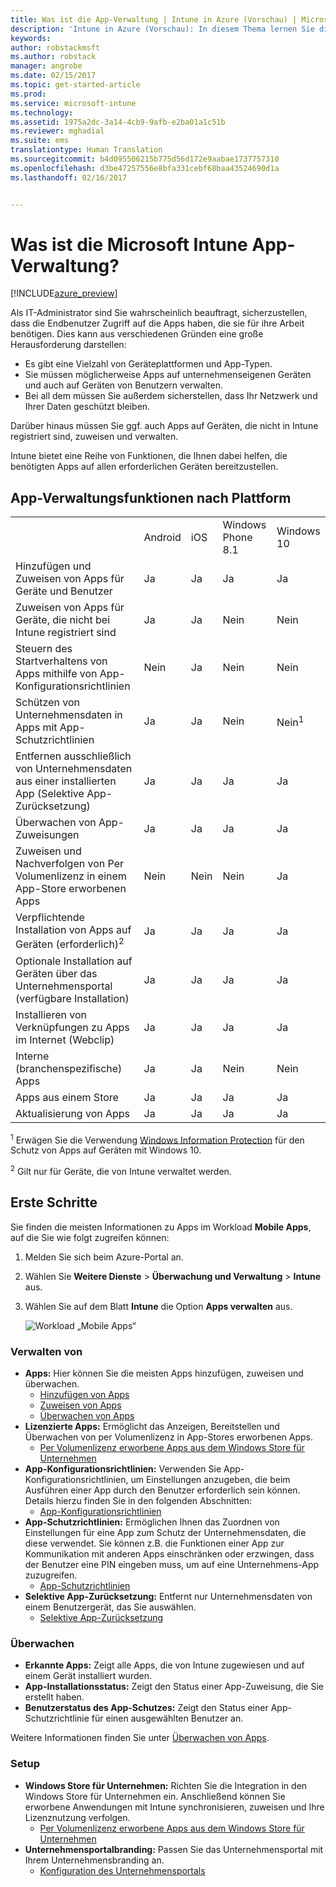 ```yaml
---
title: Was ist die App-Verwaltung | Intune in Azure (Vorschau) | Microsoft Docs
description: 'Intune in Azure (Vorschau): In diesem Thema lernen Sie die Grundlagen der App-Verwaltung mit Microsoft Intune kennen.'
keywords: 
author: robstackmsft
ms.author: robstack
manager: angrobe
ms.date: 02/15/2017
ms.topic: get-started-article
ms.prod: 
ms.service: microsoft-intune
ms.technology: 
ms.assetid: 1975a2dc-3a14-4cb9-9afb-e2ba01a1c51b
ms.reviewer: mghadial
ms.suite: ems
translationtype: Human Translation
ms.sourcegitcommit: b4d095506215b775d56d172e9aabae1737757310
ms.openlocfilehash: d3be47257556e8bfa331cebf68baa43524690d1a
ms.lasthandoff: 02/16/2017


---
```


# <a name="what-is-microsoft-intune-app-management"></a>Was ist die Microsoft Intune App-Verwaltung?


[!INCLUDE[azure_preview](../includes/azure_preview.md)]


Als IT-Administrator sind Sie wahrscheinlich beauftragt, sicherzustellen, dass die Endbenutzer Zugriff auf die Apps haben, die sie für ihre Arbeit benötigen. Dies kann aus verschiedenen Gründen eine große Herausforderung darstellen:
- Es gibt eine Vielzahl von Geräteplattformen und App-Typen.
- Sie müssen möglicherweise Apps auf unternehmenseigenen Geräten und auch auf Geräten von Benutzern verwalten.
- Bei all dem müssen Sie außerdem sicherstellen, dass Ihr Netzwerk und Ihrer Daten geschützt bleiben. 

Darüber hinaus müssen Sie ggf. auch Apps auf Geräten, die nicht in Intune registriert sind, zuweisen und verwalten.

Intune bietet eine Reihe von Funktionen, die Ihnen dabei helfen, die benötigten Apps auf allen erforderlichen Geräten bereitzustellen.

## <a name="app-management-capabilities-by-platform"></a>App-Verwaltungsfunktionen nach Plattform

||||||
|-|-|-|-|-|
|&nbsp; |Android|iOS|Windows Phone 8.1|Windows 10|
|Hinzufügen und Zuweisen von Apps für Geräte und Benutzer|Ja|Ja|Ja|Ja|
|Zuweisen von Apps für Geräte, die nicht bei Intune registriert sind|Ja|Ja|Nein|Nein|
|Steuern des Startverhaltens von Apps mithilfe von App-Konfigurationsrichtlinien|Nein|Ja|Nein|Nein|
|Schützen von Unternehmensdaten in Apps mit App-Schutzrichtlinien|Ja|Ja|Nein|Nein<sup>1</sup>|
|Entfernen ausschließlich von Unternehmensdaten aus einer installierten App (Selektive App-Zurücksetzung)|Ja|Ja|Ja|Ja|
|Überwachen von App-Zuweisungen|Ja|Ja|Ja|Ja|
|Zuweisen und Nachverfolgen von Per Volumenlizenz in einem App-Store erworbenen Apps|Nein|Nein|Nein|Ja|
|Verpflichtende Installation von Apps auf Geräten (erforderlich)<sup>2</sup>|Ja|Ja|Ja|Ja|
|Optionale Installation auf Geräten über das Unternehmensportal (verfügbare Installation)|Ja|Ja|Ja|Ja|
|Installieren von Verknüpfungen zu Apps im Internet (Webclip)|Ja|Ja|Ja|Ja|
|Interne (branchenspezifische) Apps|Ja|Ja|Nein|Nein|
|Apps aus einem Store|Ja|Ja|Ja|Ja|
|Aktualisierung von Apps|Ja|Ja|Ja|Ja|

<sup>1</sup> Erwägen Sie die Verwendung [Windows Information Protection](/intune-azure/configure-devices/how-to-configure-windows-information-protection) für den Schutz von Apps auf Geräten mit Windows 10.

<sup>2</sup> Gilt nur für Geräte, die von Intune verwaltet werden.


## <a name="how-to-get-started"></a>Erste Schritte

Sie finden die meisten Informationen zu Apps im Workload **Mobile Apps**, auf die Sie wie folgt zugreifen können:

1. Melden Sie sich beim Azure-Portal an.
2. Wählen Sie **Weitere Dienste** > **Überwachung und Verwaltung** > **Intune** aus.
3. Wählen Sie auf dem Blatt **Intune** die Option **Apps verwalten** aus.

    ![Workload „Mobile Apps“](./media/apps-workload.png)

### <a name="manage"></a>Verwalten von
- **Apps:** Hier können Sie die meisten Apps hinzufügen, zuweisen und überwachen. 
    - [Hinzufügen von Apps](add-apps.md)
    - [Zuweisen von Apps](deploy-apps.md)
    - [Überwachen von Apps](monitor-apps.md)
- **Lizenzierte Apps:** Ermöglicht das Anzeigen, Bereitstellen und Überwachen von per Volumenlizenz in App-Stores erworbenen Apps.
    - [Per Volumenlizenz erworbene Apps aus dem Windows Store für Unternehmen](wsfb-apps.md)
- **App-Konfigurationsrichtlinien:** Verwenden Sie App-Konfigurationsrichtlinien, um Einstellungen anzugeben, die beim Ausführen einer App durch den Benutzer erforderlich sein können. Details hierzu finden Sie in den folgenden Abschnitten:
    - [App-Konfigurationsrichtlinien](app-configuration-policies.md)
- **App-Schutzrichtlinien:** Ermöglichen Ihnen das Zuordnen von Einstellungen für eine App zum Schutz der Unternehmensdaten, die diese verwendet. Sie können z.B. die Funktionen einer App zur Kommunikation mit anderen Apps einschränken oder erzwingen, dass der Benutzer eine PIN eingeben muss, um auf eine Unternehmens-App zuzugreifen.
    - [App-Schutzrichtlinien](app-protection-policies.md)
- **Selektive App-Zurücksetzung:** Entfernt nur Unternehmensdaten von einem Benutzergerät, das Sie auswählen.
    - [Selektive App-Zurücksetzung](app-selective-wipe.md)

### <a name="monitor"></a>Überwachen
- **Erkannte Apps:** Zeigt alle Apps, die von Intune zugewiesen und auf einem Gerät installiert wurden.
- **App-Installationsstatus:** Zeigt den Status einer App-Zuweisung, die Sie erstellt haben.
- **Benutzerstatus des App-Schutzes:** Zeigt den Status einer App-Schutzrichtlinie für einen ausgewählten Benutzer an.

Weitere Informationen finden Sie unter [Überwachen von Apps](monitor-apps.md).

### <a name="setup"></a>Setup
<!--- **iOS VPP Tokens**
    - [iOS volume-purchased apps](ios-vpp-apps.md) --->
- **Windows Store für Unternehmen:** Richten Sie die Integration in den Windows Store für Unternehmen ein. Anschließend können Sie erworbene Anwendungen mit Intune synchronisieren, zuweisen und Ihre Lizenznutzung verfolgen. 
    - [Per Volumenlizenz erworbene Apps aus dem Windows Store für Unternehmen](wsfb-apps.md)
- **Unternehmensportalbranding:** Passen Sie das Unternehmensportal mit Ihrem Unternehmensbranding an. 
    - [Konfiguration des Unternehmensportals](company-portal-app.md)

